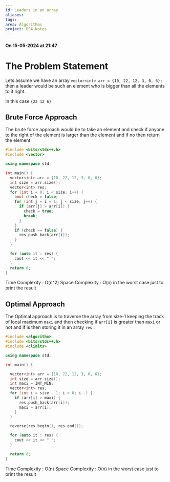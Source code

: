 ```yaml
---
id: Leaders in an array
aliases: 
tags: 
area: Algorithms
project: DSA-Notes
---
```

#### On 15-05-2024 at 21:47

# The Problem Statement
Lets assume we have an array `vector<int> arr = {10, 22, 12, 3, 0, 6};` then a leader would be such an element who is bigger than all the elements to it right. 

In this case `{22 12 6}`
## Brute Force Approach
The brute force approach would be to take an element and check if anyone to the right of the element is larger than the element and if no then return the element

```cpp
#include <bits/stdc++.h>
#include <vector>

using namespace std;

int main() {
  vector<int> arr = {10, 22, 12, 3, 0, 6};
  int size = arr.size();
  vector<int> res;
  for (int i = 0; i < size; i++) {
    bool check = false;
    for (int j = i + 1; j < size; j++) {
      if (arr[j] > arr[i]) {
        check = true;
        break;
      }
    }
    if (check == false) {
      res.push_back(arr[i]);
    }
  }

  for (auto it : res) {
    cout << it << " ";
  }
  return 0;
}
```

Time Complexity : O(n^2)
Space Complexity : O(n) in the worst case just to print the result
## Optimal Approach
The Optimal approach is to traverse the array from size-1 keeping the track of local maximum `maxi` and then checking if `arr[i]` is greater than `maxi` or not and if is then storing it in an array `res` .

```cpp
#include <algorithm>
#include <bits/stdc++.h>
#include <climits>

using namespace std;

int main() {

  vector<int> arr = {10, 22, 12, 3, 0, 6};
  int size = arr.size();
  int maxi = INT_MIN;
  vector<int> res;
  for (int i = size - 1; i > 0; i--) {
    if (arr[i] > maxi) {
      res.push_back(arr[i]);
      maxi = arr[i];
    }
  }

  reverse(res.begin(), res.end());

  for (auto it : res) {
    cout << it << " ";
  }

  return 0;
}
```

Time Complexity : O(n)
Space Complexity : O(n) in the worst case just to print the result